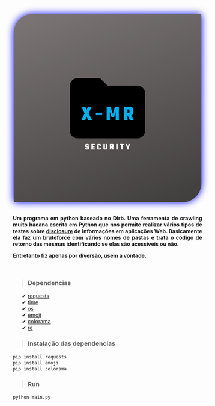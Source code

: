 <div style="text-align:center; ">
    <img style="border-radius:10% 1%;box-shadow:0px 0px 20px blue;max-width:100%;" src="X-MR.png" alt="Logo"/>
</div>
<br>
<p style="text-align:justify;font-weight:bold;">Um programa em python baseado no <a src="https://www.kali.org/tools/dirb/">Dirb</a>. Uma ferramenta de crawling muito bacana escrita em Python que nos permite realizar vários tipos de testes sobre <a href="https://docs.hackerone.com/programs/disclosure.html">disclosure</a> de informações em aplicações Web. Basicamente ela faz um bruteforce com vários nomes de pastas e trata o código de retorno das mesmas identificando se elas são acessíveis ou não.</p>
<p style="text-align:justify;font-weight:bold;">
Entretanto fiz apenas por diversão, usem a vontade.
</p>
<br>

> ### Dependencias
<ul style="list-style-type:none;">

<li> &#x2714 <a href="https://docs.python-requests.org/pt_BR/latest/">requests</a>

<li> &#x2714 <a href="https://docs.python.org/3/library/time.html">time</a>

<li> &#x2714 <a href="https://docs.python.org/3/library/os.html">os</a>

<li> &#x2714 <a href="https://pypi.org/project/emoji/">emoji</a>

<li> &#x2714 <a href="https://pypi.org/project/colorama/">colorama</a>

<li> &#x2714 <a href="https://docs.python.org/3/library/re.html">re</a>
</ul>

>### Instalação das dependencias
```
pip install requests
pip install emoji
pip install colorama
```
>### Run
```
python main.py
```